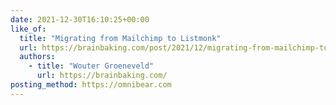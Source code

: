 ```yaml
---
date: 2021-12-30T16:10:25+00:00
like_of:
  title: "Migrating from Mailchimp to Listmonk"
  url: https://brainbaking.com/post/2021/12/migrating-from-mailchimp-to-listmonk/
  authors:
    - title: "Wouter Groeneveld"
      url: https://brainbaking.com/
posting_method: https://omnibear.com
---
```

